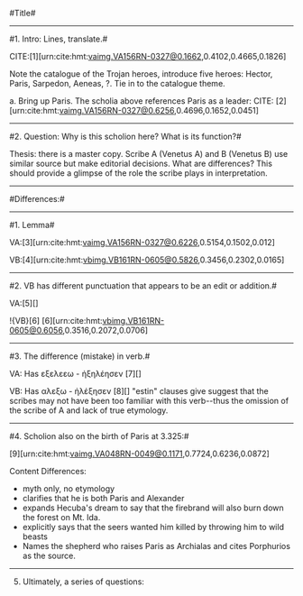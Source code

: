 #Title#

_________

#1. Intro: Lines, translate.#

CITE:[1][urn:cite:hmt:vaimg.VA156RN-0327@0.1662,0.4102,0.4665,0.1826]

Note the catalogue of the Trojan heroes, introduce five heroes: Hector, Paris, Sarpedon, Aeneas, ?. Tie in to the catalogue theme.

a. Bring up Paris. The scholia above references Paris as a leader: CITE: [2][urn:cite:hmt:vaimg.VA156RN-0327@0.6256,0.4696,0.1652,0.0451]

_________

#2. Question: Why is this scholion here? What is its function?#

Thesis: there is a master copy. Scribe A (Venetus A) and B (Venetus B) use similar source but make editorial decisions. What are differences? This should provide a glimpse of the role the scribe plays in interpretation. 

_________

#Differences:#

_________

#1. Lemma#

VA:[3][urn:cite:hmt:vaimg.VA156RN-0327@0.6226,0.5154,0.1502,0.012]

VB:[4][urn:cite:hmt:vbimg.VB161RN-0605@0.5826,0.3456,0.2302,0.0165]

_________

#2. VB has different punctuation that appears to be an edit or addition.#

VA:[5][]

!{VB}[6] 
[6][urn:cite:hmt:vbimg.VB161RN-0605@0.6056,0.3516,0.2072,0.0706]

_________

#3. The difference (mistake) in verb.#

VA: Has εξελεεω - ἠξηλέησεν [7][]

VB: Has αλεξω - ἠλέξησεν [8][] "estin" clauses give suggest that the scribes may not have been too familiar with this verb--thus the omission of the scribe of A and lack of true etymology.

_________

#4. Scholion also on the birth of Paris at 3.325:#

[9][urn:cite:hmt:vaimg.VA048RN-0049@0.1171,0.7724,0.6236,0.0872]

Content Differences:

- myth only, no etymology
- clarifies that he is both Paris and Alexander
- expands Hecuba's dream to say that the firebrand will also burn down the forest on Mt. Ida.
- explicitly says that the seers wanted him killed by throwing him to wild beasts
- Names the shepherd who raises Paris as Archialas and cites Porphurios as the source.

_________

5. Ultimately, a series of questions:
